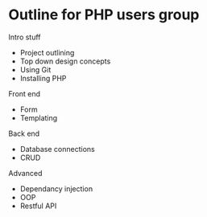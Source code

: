 # Outline for PHP users group

Intro stuff
   - Project outlining
   - Top down design concepts
   - Using Git
   - Installing PHP

Front end
  - Form
  - Templating

Back end
   - Database connections
   - CRUD

Advanced
   - Dependancy injection
   - OOP
   - Restful API